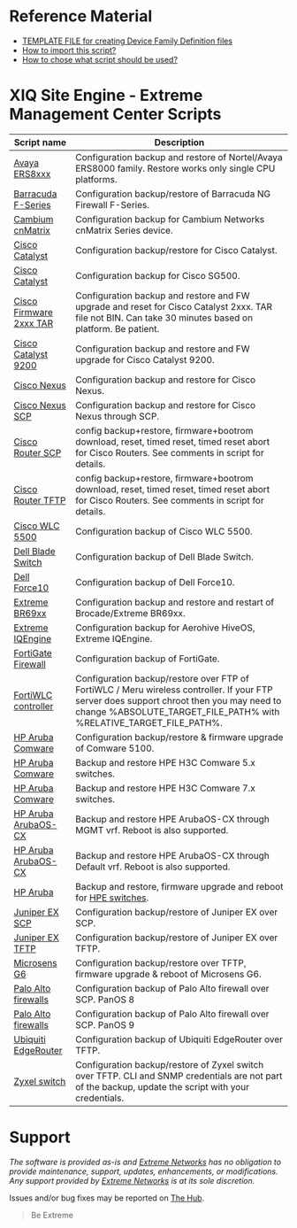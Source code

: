 # Reference Material
* [TEMPLATE FILE for creating Device Family Definition files](script_template.txt)
* [How to import this script?](https://extremeportal.force.com/ExtrArticleDetail?an=000091050&q=What-directory-do-you-put-custom-device-type-scripts-Inventory-Manger)
* [How to chose what script should be used?](https://emc.extremenetworks.com/content/oneview/docs/network/devices/docs/c_ov_at_firmware_mib_config.html)


# XIQ Site Engine - Extreme Management Center Scripts
| Script name   | Description   |
| ------------- | ------------- |
|[Avaya ERS8xxx](ERS8K-TFTP-BACKUP.txt)|Configuration backup and restore of Nortel/Avaya ERS8000 family. Restore works only single CPU platforms.|
|[Barracuda F-Series](Barracuda-SCP.txt)|Configuration backup/restore of Barracuda NG Firewall F-Series.|
|[Cambium cnMatrix](Cambium_TFTP.txt)|Configuration backup for Cambium Networks cnMatrix Series device.|
|[Cisco Catalyst](CiscoCatalyst-withRestore-TFTP.txt)|Configuration backup/restore for Cisco Catalyst.|
|[Cisco Catalyst](CiscoSG500-TFTP.txt)|Configuration backup for Cisco SG500.|
|[Cisco Firmware 2xxx TAR](CiscoCatalyst2xxx_firmware_from_tar.txt)|Configuration backup and restore and FW upgrade and reset for Cisco Catalyst 2xxx. TAR file not BIN. Can take 30 minutes based on platform. Be patient.|
|[Cisco Catalyst 9200](Catalyst9200.txt)|Configuration backup and restore and FW upgrade  for Cisco Catalyst 9200.|
|[Cisco Nexus](Cisco-Nexus-TFTP.txt)|Configuration backup and restore for Cisco Nexus.|
|[Cisco Nexus SCP](CiscoNexus_xtrm_v2.txt)|Configuration backup and restore for Cisco Nexus through SCP.|
|[Cisco Router SCP](Cisco-Router-SCP.txt)|config backup+restore, firmware+bootrom download, reset, timed reset, timed reset abort for Cisco Routers. See comments in script for details.|
|[Cisco Router TFTP](Cisco-Router-TFTP.txt)|config backup+restore, firmware+bootrom download, reset, timed reset, timed reset abort for Cisco Routers. See comments in script for details.|
|[Cisco WLC 5500](Cisco_WLC_5500)|Configuration backup of Cisco WLC 5500.|
|[Dell Blade Switch](Dell_Blade_switch.txt)|Configuration backup of Dell Blade Switch.|
|[Dell Force10](dell-force10)|Configuration backup of Dell Force10.|
|[Extreme BR69xx](BR69xx.txt)|Configuration backup and restore and restart of Brocade/Extreme BR69xx.|
|[Extreme IQEngine](Extreme-Cloud-AP-TFTP.txt)|Configuration backup for Aerohive HiveOS, Extreme IQEngine.|
|[FortiGate Firewall](FortiGate)|Configuration backup of FortiGate.|
|[FortiWLC controller](FortiWLC-FTP.txt)|Configuration backup/restore over FTP of FortiWLC / Meru wireless controller. If your FTP server does support chroot then you may need to change %ABSOLUTE_TARGET_FILE_PATH% with %RELATIVE_TARGET_FILE_PATH%.|
|[HP Aruba Comware](Hewlett_Packard_Comware-TFTP)|Configuration backup/restore & firmware upgrade of Comware 5100.|
|[HP Aruba Comware](HPE_H3C_Comware_5_Switch.txt)|Backup and restore HPE H3C Comware 5.x switches.|
|[HP Aruba Comware](HPE_H3C_Comware_7_Switch.txt)|Backup and restore HPE H3C Comware 7.x switches.|
|[HP Aruba ArubaOS-CX](Hewlett_Packard_ArubaOS-CX-TFTP-MGMT.txt)|Backup and restore HPE ArubaOS-CX through MGMT vrf. Reboot is also supported.|
|[HP Aruba ArubaOS-CX](Hewlett_Packard_ArubaOS-CX-TFTP-Default.txt)|Backup and restore HPE ArubaOS-CX through Default vrf. Reboot is also supported.|
|[HP Aruba](Hewlett_Packard-SFTP.txt)|Backup and restore, firmware upgrade and reboot for [HPE switches](Hewlett_Packard-SFTP-info.txt).|
|[Juniper EX SCP](juniper_EX-SCP)|Configuration backup/restore of Juniper EX over SCP.|
|[Juniper EX TFTP](juniper_EX-TFTP)|Configuration backup/restore of Juniper EX over TFTP.|
|[Microsens G6](Microsens_G6-TFTP.txt)|Configuration backup/restore over TFTP, firmware upgrade & reboot of Microsens G6.|
|[Palo Alto firewalls](Palo_Alto_SCP_Script)|Configuration backup of Palo Alto firewall over SCP. PanOS 8|
|[Palo Alto firewalls](Palo_Alto_SCP_Script_PanOS9)|Configuration backup of Palo Alto firewall over SCP. PanOS 9|
|[Ubiquiti EdgeRouter](EdgOS)|Configuration backup of Ubiquiti EdgeRouter over TFTP.|
|[Zyxel switch](Zyxel-TFTP.txt)|Configuration backup/restore of Zyxel switch over TFTP. CLI and SNMP credentials are not part of the backup, update the script with your credentials.|

# Support
_The software is provided as-is and [Extreme Networks](http://www.extremenetworks.com/) has no obligation to provide maintenance, support, updates, enhancements, or modifications. Any support provided by [Extreme Networks](http://www.extremenetworks.com/) is at its sole discretion._

Issues and/or bug fixes may be reported on [The Hub](https://community.extremenetworks.com/).
>Be Extreme

